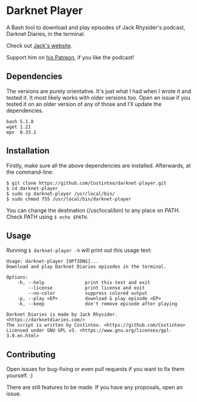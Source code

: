 # Darknet Player

A Bash tool to download and play episodes of Jack Rhysider's podcast, Darknet Diaries, in the terminal.

Check out [Jack's website](https://darknetdiaries.com/).

Support him on [his Patreon](https://www.patreon.com/darknetdiaries), if you like the podcast!

## Dependencies

The versions are purely orientative. It's just what I had when I wrote it and tested it. It most likely works with older versions too. Open an issue if you tested it on an older version of any of those and I'll update the dependencies.

```
bash 5.1.8
wget 1.21
mpv  0.33.1
```

## Installation

Firstly, make sure all the above dependencies are installed. Afterwards, at the command-line:

```
$ git clone https://github.com/Costinteo/darknet-player.git
$ cd darknet-player
$ sudo cp darknet-player /usr/local/bin/
$ sudo chmod 755 /usr/local/bin/darknet-player
```

You can change the destination (/usr/local/bin) to any place on PATH. Check PATH using ``$ echo $PATH``.

## Usage

Running ``$ darknet-player -h`` will print out this usage text:


```
Usage: darknet-player [OPTIONS]...
Download and play Darknet Diaries episodes in the terminal.

Options:
    -h, --help               print this text and exit
        --license            print license and exit
        --no-color           suppress colored output
    -p, --play <EP>          download & play episode <EP>
    -k, --keep               don't remove episode after playing

Darknet Diaries is made by Jack Rhysider. <https://darknetdiaries.com/>
The script is written by Costinteo. <https://github.com/Costinteo>
Licensed under GNU GPL v3. <https://www.gnu.org/licenses/gpl-3.0.en.html>
```

## Contributing

Open issues for bug-fixing or even pull requests if you want to fix them yourself. :)

There are still features to be made. If you have any proposals, open an issue.
